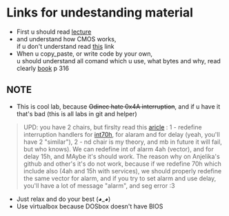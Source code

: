 # Links for undestanding material
- First u should read [lecture](https://docviewer.yandex.by/view/853638837/?page=1&*=C8T7IsGL3IfOr0HuMnf1gqvsAs17InVybCI6InlhLWRpc2stcHVibGljOi8vaGNYTnJMVzk1V3BiVlMybVdEekVRN1dzQkZnbk1OY3YzeVdVdFgwQVJrUEoyL1JmTkpyT3JraWlYamx0aUZkWStiM25DS0xDVlRKK1NJbmFPVXZ2SFE9PTov0JvQtdC60YbQuNC4Lz0zPdCn0KDQki5wcHQiLCJ0aXRsZSI6Ij0zPdCn0KDQki5wcHQiLCJub2lmcmFtZSI6ZmFsc2UsInVpZCI6Ijg1MzYzODgzNyIsInRzIjoxNjQ4NDUxMDQwNDE5LCJ5dSI6Ijc2NTIyMDIyMzE2MzgxMDg1MzIifQ%3D%3D) 
- and understand how CMOS works,
    <br> if u don't understand read [this](https://www.frolov-lib.ru/books/bsp/v02/ch4.htm) link
    </br>
-  When u copy_paste, or write code by your own,
  <br> u should understand all comand which u use, what bytes and why, read clearly [book](https://drive.google.com/file/d/1aG7Vo_kJ4ZMPGaH0aOFx7MC1hDn_T09z/view?usp=sharing) p 316</br>
## NOTE

+ This is cool lab, because ~~Odinec hate 0x4A interruption~~, and if u have it that's bad (this is all labs in git and helper)
> UPD: you have 2 chairs, but firslty read this [aricle][why70h] : 1 - redefine interruption handlers for [int70h], for alaram and for delay (yeah, you'll have 2 "similar"), 2 - nd chair is my theory, and mb in future it will fail, but who knows). We can redefine int of alarm 4ah (vector), and for delay 15h, and MAybe it's should work. The reason why on Anjelika's github and other's it's do not work, because if we redefine 70h which include also (4ah and 15h with services), we should properly redefine the same vector for alarm, and if you try to set alarm and use delay, you'll have a lot of message "alarm", and seg error :3
+ Just relax and do your best (◕_◕)
+ Use virtualbox because DOSbox doesn't have BIOS


[int70h]:http://vitaly_filatov.tripod.com/ng/asm/asm_001.16.html 
[why70h]: https://www.compuphase.com/int70.txt